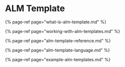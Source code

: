 # ALM Template

{% page-ref page="what-is-alm-template.md" %}

{% page-ref page="working-with-alm-templates.md" %}

{% page-ref page="alm-template-reference.md" %}

{% page-ref page="alm-template-language.md" %}

{% page-ref page="example-alm-templates.md" %}



